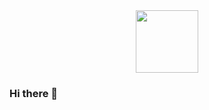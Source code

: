 <div id="header" align="center">
  <img src="https://i![T7n](https://github.com/MoshkaBortmanStar/MoshkaBortmanStar/assets/49586064/0f9817c3-95d3-481c-b463-ef51dbe1d50c)
.gifer.com/T7n.gif" width="100"/>
</div>

### Hi there 👋

<!--
**MoshkaBortmanStar/MoshkaBortmanStar** is a ✨ _special_ ✨ repository because its `README.md` (this file) appears on your GitHub profile.

Here are some ideas to get you started:

- 🔭 I’m currently working on ...
- 🌱 I’m currently learning ...
- 👯 I’m looking to collaborate on ...
- 🤔 I’m looking for help with ...
- 💬 Ask me about ...
- 📫 How to reach me: ...
- 😄 Pronouns: ...
- ⚡ Fun fact: ...
-->
